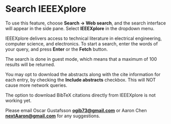 # Search IEEEXplore

To use this feature, choose **Search -&gt; Web search**, and the search interface will appear in the side pane. Select **IEEEXplore** in the dropdown menu.

IEEEXplore delivers access to technical literature in electrical engineering, computer science, and electronics. To start a search, enter the words of your query, and press **Enter** or the **Fetch** button.

The search is done in guest mode, which means that a maximum of 100 results will be returned.

You may opt to download the abstracts along with the cite information for each entry, by checking the **Include abstracts** checkbox. This will NOT cause more network queries.

The option to download BibTeX citations directly from IEEEXplore is not working yet.

Please email Oscar Gustafsson **ogib73@gmail.com** or Aaron Chen **nextAaron@gmail.com** for any suggestions.
